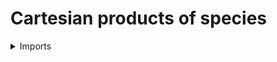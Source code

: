 #  Cartesian products of species

<details><summary>Imports</summary>
```agda
module univalent-combinatorics.cartesian-products-species where

open import foundation.cartesian-product-types
open import foundation.equivalences
open import foundation.functoriality-dependent-function-types
open import foundation.universal-property-dependent-pair-types
open import foundation.universe-levels

open import univalent-combinatorics.species
open import univalent-combinatorics.finite-types
open import univalent-combinatorics.morphisms-species
open import univalent-combinatorics.equivalences-species
open import univalent-combinatorics.exponents-species
```
</details>

## Idea

The cartesian product of two species `F` and `G` is their pointwise cartesian product.

## Definition

```agda
prod-species :
  {l1 l2 l3 : Level} (F : species l1 l2) (G : species l1 l3) →
  species l1 (l2 ⊔ l3)
prod-species F G X = (F X) × (G X)
```

## Properties

### The adjunction between cartesian products and exponents of species

```agda
equiv-universal-property-exponents-species :
  {l1 l2 l3 l4 : Level}
  (F : species l1 l2) (G : species l1 l3) (H : species l1 l4) →
  hom-species (prod-species F G) H ≃ hom-species F (function-species G H)
equiv-universal-property-exponents-species F G H =
  equiv-map-Π (λ X → equiv-ev-pair)
```
